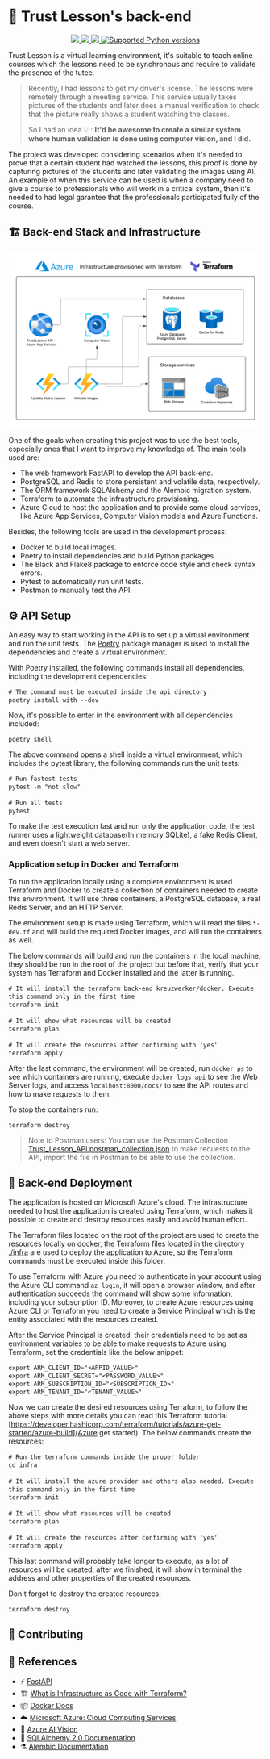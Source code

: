 # :blue_book: Trust Lesson's back-end

<p align="center">
    <a href="https://github.com/raulpy271/trust-lesson/actions/workflows/tests.yml">
        <img src="https://github.com/raulpy271/trust-lesson/actions/workflows/tests.yml/badge.svg">
    </a>
    <a href="https://python-poetry.org/" target="_blank">
        <img src="https://img.shields.io/badge/packaging-poetry-cyan.svg">
    </a>
    <a href="https://github.com/psf/black" target="_blank">
        <img src="https://img.shields.io/badge/code%20style-black-000000.svg">
    </a>
    <a href="https://github.com/raulpy271/trust-lesson/" target="_blank">
        <img src="https://img.shields.io/badge/python-3.10%20%7C%203.11%20%7C%203.12-brightgreen" alt="Supported Python versions">
    </a>
</p>

Trust Lesson is a virtual learning environment, it's suitable to teach online courses which the lessons need to be synchronous and require to validate the presence of the tutee. 

> Recently, I had lessons to get my driver's license. The lessons were remotely through a meeting service. This service usually takes pictures of the students and later does a manual verification to check that the picture really shows a student watching the classes.
>
> So I had an idea 💡 : **It'd be awesome to create a similar system where human validation is done using computer vision, and I did.**

The project was developed considering scenarios when it's needed to prove that a certain student had watched the lessons, this proof is done by capturing pictures of the students and later validating the images using AI. An example of when this service can be used is when a company need to give a course to professionals who will work in a critical system, then it's needed to had legal garantee that the professionals participated fully of the course.

## :building_construction: Back-end Stack and Infrastructure

![Infrastructure](./assets/trust-lesson-infra.png)

One of the goals when creating this project was to use the best tools, especially ones that I want to improve my knowledge of. The main tools used are:

 - The web framework FastAPI to develop the API back-end.
 - PostgreSQL and Redis to store persistent and volatile data, respectively.
 - The ORM framework SQLAlchemy and the Alembic migration system.
 - Terraform to automate the infrastructure provisioning.
 - Azure Cloud to host the application and to provide some cloud services, like Azure App Services, Computer Vision models and Azure Functions.

Besides, the following tools are used in the development process:

 - Docker to build local images.
 - Poetry to install dependencies and build Python packages.
 - The Black and Flake8 package to enforce code style and check syntax errors.
 - Pytest to automatically run unit tests.
 - Postman to manually test the API.

## :gear: API Setup

An easy way to start working in the API is to set up a virtual environment and run the unit tests. The [Poetry](https://python-poetry.org/) package manager is used to install the dependencies and create a virtual environment.

With Poetry installed, the following commands install all dependencies, including the development dependencies:

```
# The command must be executed inside the api directory
poetry install with --dev
```

Now, it's possible to enter in the environment with all dependencies included:

```
poetry shell
```

The above command opens a shell inside a virtual environment, which includes the pytest library, the following commands run the unit tests:

```
# Run fastest tests
pytest -m "not slow"

# Run all tests
pytest
```

To make the test execution fast and run only the application code, the test runner uses a lightweight database(In memory SQLite), a fake Redis Client, and even doesn't start a web server.

### Application setup in Docker and Terraform

To run the application locally using a complete environment is used Terraform and Docker to create a collection of containers needed to create this environment. It will use three containers, a PostgreSQL database, a real Redis Server, and an HTTP Server.

The environment setup is made using Terraform, which will read the files `*-dev.tf` and will build the required Docker images, and will run the containers as well.

The below commands will build and run the containers in the local machine, they should be run in the root of the project but before that, verify that your system has Terraform and Docker installed and the latter is running.

```
# It will install the terraform back-end kreuzwerker/docker. Execute this command only in the first time
terraform init

# It will show what resources will be created
terraform plan

# It will create the resources after confirming with 'yes' 
terraform apply
```

After the last command, the environment will be created, run `docker ps` to see which containers are running, execute `docker logs api` to see the Web Server logs, and access `localhost:8000/docs/` to see the API routes and how to make requests to them.

To stop the containers run:

```
terraform destroy
```

> Note to Postman users: You can use the Postman Collection [Trust_Lesson_API.postman_collection.json](./Trust_Lesson_API.postman_collection.json) to make requests to the API, import the file in Postman to be able to use the collection.

## :rocket: Back-end Deployment

The application is hosted on Microsoft Azure's cloud. The infrastructure needed to host the application is created using Terraform, which makes it possible to create and destroy resources easily and avoid human effort.

The Terraform files located on the root of the project are used to create the resources locally on docker, the Terraform files located in the directory [./infra](./infra) are used to deploy the application to Azure, so the Terraform commands must be executed inside this folder.

To use Terraform with Azure you need to authenticate in your account using the Azure CLI command `az login`, it will open a browser window, and after authentication succeeds the command will show some information, including your subscription ID. Moreover, to create Azure resources using Azure CLI or Terraform you need to create a Service Principal which is the entity associated with the resources created.

After the Service Principal is created, their credentials need to be set as environment variables to be able to make requests to Azure using Terraform, set the credentials like the below snippet:

```
export ARM_CLIENT_ID="<APPID_VALUE>"
export ARM_CLIENT_SECRET="<PASSWORD_VALUE>"
export ARM_SUBSCRIPTION_ID="<SUBSCRIPTION_ID>"
export ARM_TENANT_ID="<TENANT_VALUE>"
```

Now we can create the desired resources using Terraform, to follow the above steps with more details you can read this Terraform tutorial [https://developer.hashicorp.com/terraform/tutorials/azure-get-started/azure-build](Azure get started). The below commands create the resources:

```
# Run the terraform commands inside the proper folder
cd infra

# It will install the azure provider and others also needed. Execute this command only in the first time
terraform init

# It will show what resources will be created
terraform plan

# It will create the resources after confirming with 'yes' 
terraform apply
```

This last command will probably take longer to execute, as a lot of resources will be created, after we finished, it will show in terminal the address and other properties of the created resources.

Don't forgot to destroy the created resources:

```
terraform destroy
```

## :handshake: Contributing

## :book: References

 - :zap: [FastAPI](https://fastapi.tiangolo.com/)
 - :building_construction: [What is Infrastructure as Code with Terraform?](https://developer.hashicorp.com/terraform/tutorials/azure-get-started/infrastructure-as-code)
 - :package: [Docker Docs](https://docs.docker.com/)
 - :cloud: [Microsoft Azure: Cloud Computing Services](https://azure.microsoft.com/en-us/)
 - :robot: [Azure AI Vision](https://azure.microsoft.com/en-us/products/ai-services/ai-vision)
 - :test_tube: [SQLAlchemy 2.0 Documentation](https://docs.sqlalchemy.org/en/20/)
 - :alembic: [Alembic Documentation](https://alembic.sqlalchemy.org/en/latest/)

